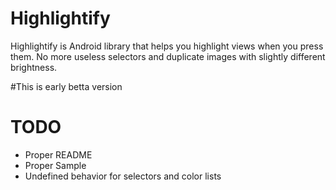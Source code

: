 Highlightify
============
Highlightify is Android library that helps you highlight views when you press them.
No more useless selectors and duplicate images with slightly different brightness.

#This is early betta version

TODO
============
* Proper README
* Proper Sample
* Undefined behavior for selectors and color lists

